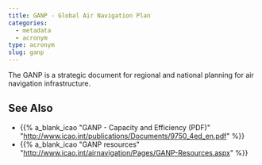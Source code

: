 ```yaml
---
title: GANP - Global Air Navigation Plan
categories:
  - metadata
  - acronym
type: acronym
slug: ganp
---
```


The GANP is a strategic document for regional and national planning
for air navigation infrastructure.

## See Also

* {{% a_blank_icao "GANP - Capacity and Efficiency (PDF)" "http://www.icao.int/publications/Documents/9750_4ed_en.pdf" %}}
* {{% a_blank_icao "GANP resources" "http://www.icao.int/airnavigation/Pages/GANP-Resources.aspx" %}}
